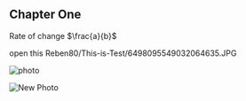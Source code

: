 ## Chapter One

Rate of change $\frac{a}{b}$

open this Reben80/This-is-Test/6498095549032064635.JPG 

![photo](Reben80/This-is-Test/6498095549032064635.JPG)

![New Photo](Reben80/This-is-Test/6498095549032064635.JPG)